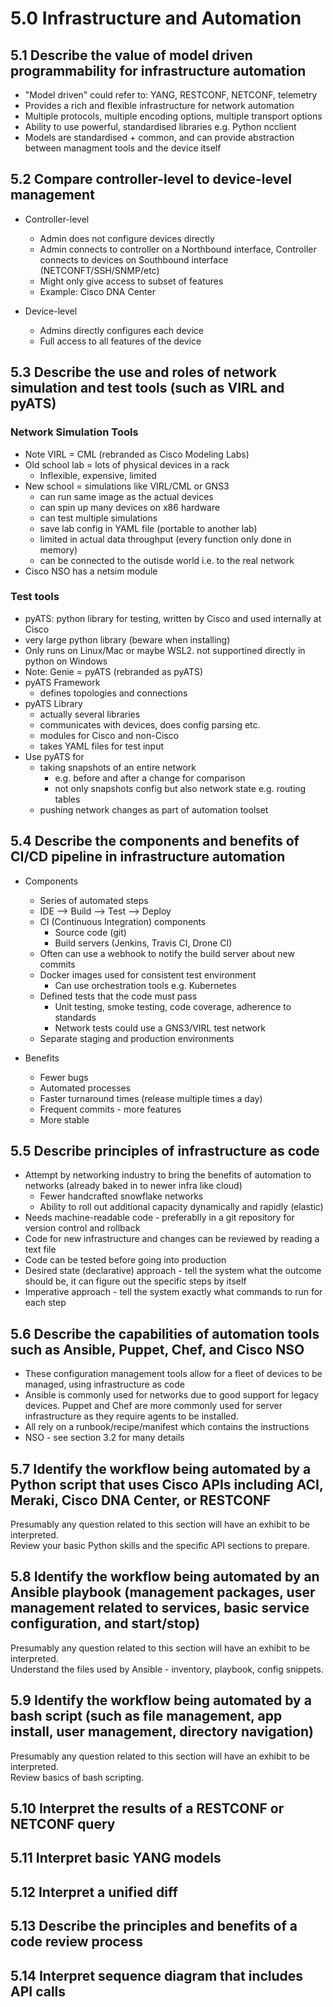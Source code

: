 # 5.0 Infrastructure and Automation
## 5.1 Describe the value of model driven programmability for infrastructure automation
* "Model driven" could refer to: YANG, RESTCONF, NETCONF, telemetry
* Provides a rich and flexible infrastructure for network automation
* Multiple protocols, multiple encoding options, multiple transport options
* Ability to use powerful, standardised libraries e.g. Python ncclient 
* Models are standardised + common, and can provide abstraction between managment tools and the device itself


## 5.2 Compare controller-level to device-level management
* Controller-level
    * Admin does not configure devices directly
    * Admin connects to controller on a Northbound interface, Controller connects to devices on Southbound interface (NETCONFT/SSH/SNMP/etc)
    * Might only give access to subset of features
    * Example: Cisco DNA Center

* Device-level
    * Admins directly configures each device
    * Full access to all features of the device


## 5.3 Describe the use and roles of network simulation and test tools (such as VIRL and pyATS)
### Network Simulation Tools
* Note VIRL = CML (rebranded as Cisco Modeling Labs)
* Old school lab = lots of physical devices in a rack
    * Inflexible, expensive, limited
* New school = simulations like VIRL/CML or GNS3
    * can run same image as the actual devices
    * can spin up many devices on x86 hardware
    * can test multiple simulations
    * save lab config in YAML file (portable to another lab)
    * limited in actual data throughput (every function only done in memory)
    * can be connected to the outisde world i.e. to the real network
* Cisco NSO has a netsim module

### Test tools
* pyATS: python library for testing, written by Cisco and used internally at Cisco
* very large python library (beware when installing)
* Only runs on Linux/Mac or maybe WSL2. not supportined directly in python on Windows
* Note: Genie = pyATS (rebranded as pyATS)
* pyATS Framework
    * defines topologies and connections
* pyATS Library
    * actually several libraries
    * communicates with devices, does config parsing etc.
    * modules for Cisco and non-Cisco
    * takes YAML files for test input
* Use pyATS for 
    * taking snapshots of an entire network
        * e.g. before and after a change for comparison
        * not only snapshots config but also network state e.g. routing tables
    * pushing network changes as part of automation toolset


## 5.4 Describe the components and benefits of CI/CD pipeline in infrastructure automation
* Components
    * Series of automated steps
    * IDE --> Build --> Test --> Deploy
    * CI (Continuous Integration) components
        * Source code (git)
        * Build servers (Jenkins, Travis CI, Drone CI)
    * Often can use a webhook to notify the build server about new commits
    * Docker images used for consistent test environment
        * Can use orchestration tools e.g. Kubernetes
    * Defined tests that the code must pass
        * Unit testing, smoke testing, code coverage, adherence to standards
        * Network tests could use a GNS3/VIRL test network
    * Separate staging and production environments

* Benefits
    * Fewer bugs
    * Automated processes
    * Faster turnaround times (release multiple times a day)
    * Frequent commits - more features
    * More stable

## 5.5 Describe principles of infrastructure as code
* Attempt by networking industry to bring the benefits of automation to networks (already baked in to newer infra like cloud)
    * Fewer handcrafted snowflake networks
    * Ability to roll out additional capacity dynamically and rapidly (elastic)
* Needs machine-readable code - preferablly in a git repository for version control and rollback
* Code for new infrastructure and changes can be reviewed by reading a text file 
* Code can be tested before going into production
* Desired state (declarative) approach - tell the system what the outcome should be, it can figure out the specific steps by itself
* Imperative approach - tell the system exactly what commands to run for each step

## 5.6 Describe the capabilities of automation tools such as Ansible, Puppet, Chef, and Cisco NSO
* These configuration management tools allow for a fleet of devices to be managed, using infrastructure as code
* Ansible is commonly used for networks due to good support for legacy devices. Puppet and Chef are more commonly used for server infrastructure as they require agents to be installed.
* All rely on a runbook/recipe/manifest which contains the instructions
* NSO - see section 3.2 for many details

## 5.7 Identify the workflow being automated by a Python script that uses Cisco APIs including ACI, Meraki, Cisco DNA Center, or RESTCONF
Presumably any question related to this section will have an exhibit to be interpreted.     
Review your basic Python skills and the specific API sections to prepare.

## 5.8 Identify the workflow being automated by an Ansible playbook (management packages, user management related to services, basic service configuration, and start/stop)
Presumably any question related to this section will have an exhibit to be interpreted.     
Understand the files used by Ansible - inventory, playbook, config snippets. 


## 5.9 Identify the workflow being automated by a bash script (such as file management, app install, user management, directory navigation)
Presumably any question related to this section will have an exhibit to be interpreted.     
Review basics of bash scripting.

## 5.10 Interpret the results of a RESTCONF or NETCONF query

## 5.11 Interpret basic YANG models

## 5.12 Interpret a unified diff

## 5.13 Describe the principles and benefits of a code review process

## 5.14 Interpret sequence diagram that includes API calls
